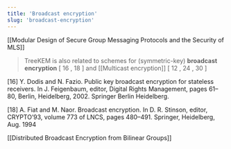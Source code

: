 ```yaml
---
title: 'Broadcast encryption'
slug: 'broadcast-encryption'
---
```


[[Modular Design of Secure Group Messaging Protocols and the Security of MLS]]
> TreeKEM is also related to schemes for (symmetric-key) **broadcast encryption** [ 16 , 18 ] and [[Multicast encryption]] [ 12 , 24 , 30 ]

[16] Y. Dodis and N. Fazio. Public key broadcast encryption for stateless receivers. In J. Feigenbaum, editor, Digital Rights Management, pages 61–80, Berlin, Heidelberg, 2002. Springer Berlin Heidelberg.

[18] A. Fiat and M. Naor. Broadcast encryption. In D. R. Stinson, editor, CRYPTO’93, volume 773 of LNCS, pages 480–491. Springer, Heidelberg, Aug. 1994

[[Distributed Broadcast Encryption from Bilinear Groups]]